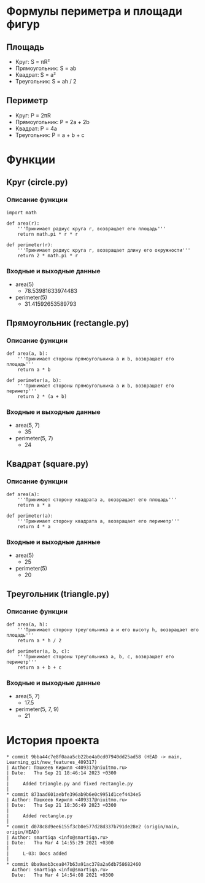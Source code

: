 # Формулы периметра и площади фигур
## Площадь
- Круг: S = πR²
- Прямоугольник: S = ab
- Квадрат: S = a²
- Треугольник: S = ah / 2

## Периметр
- Круг: P = 2πR
- Прямоугольник: P = 2a + 2b
- Квадрат: P = 4a
- Треугольник: P = a + b + c

# Функции
## Круг (circle.py)
### Описание функции
```
import math

def area(r):
    '''Принимает радиус круга r, возвращает его площадь'''
    return math.pi * r * r

def perimeter(r):
    '''Принимает радиус круга r, возвращает длину его окружности'''
    return 2 * math.pi * r
```
### Входные и выходные данные
- area(5)
    - 78.53981633974483
- perimeter(5)
    - 31.41592653589793
## Прямоугольник (rectangle.py)
### Описание функции
```
def area(a, b):
    '''Принимает стороны прямоугольника a и b, возвращает его площадь'''
    return a * b

def perimeter(a, b):
    '''Принимает стороны прямоугольника a и b, возвращает его периметр'''
    return 2 * (a + b)
```
### Входные и выходные данные
- area(5, 7)
    - 35
- perimeter(5, 7)
    - 24
## Квадрат (square.py)
### Описание функции
```
def area(a):
    '''Принимает сторону квадрата a, возвращает его площадь'''
    return a * a

def perimeter(a):
    '''Принимает сторону квадрата a, возвращает его периметр'''
    return 4 * a
```
### Входные и выходные данные
- area(5)
    - 25
- perimeter(5)
    - 20
## Треугольник (triangle.py)
### Описание функции
```
def area(a, h):
    '''Принимает сторону треугольника a и его высоту h, возвращает его площадь'''
    return a * h / 2

def perimeter(a, b, c):
    '''Принимает стороны треугольника a, b, c, возвращает его периметр'''
    return a + b + c
```
### Входные и выходные данные
- area(5, 7)
    - 17.5
- perimeter(5, 7, 9)
    - 21

# История проекта
```
* commit 9bba44c7e8f0aaa5cb22be4a0cd07940dd25ad58 (HEAD -> main, Learning_git/new_features_409317)
| Author: Пашкеев Кирилл <409317@niuitmo.ru>
| Date:   Thu Sep 21 18:46:14 2023 +0300
| 
|     Added triangle.py and fixed rectangle.py
| 
* commit 873aad601aebfe396ab9b6e0c9951d1cef4434e5
| Author: Пашкеев Кирилл <409317@niuitmo.ru>
| Date:   Thu Sep 21 18:36:49 2023 +0300
| 
|     Added rectangle.py
| 
* commit d078c8d9ee6155f3cb0e577d28d337b791de28e2 (origin/main, origin/HEAD)
| Author: smartiqa <info@smartiqa.ru>
| Date:   Thu Mar 4 14:55:29 2021 +0300
| 
|     L-03: Docs added
| 
* commit 8ba9aeb3cea847b63a91ac378a2a6db758682460
  Author: smartiqa <info@smartiqa.ru>
  Date:   Thu Mar 4 14:54:08 2021 +0300
```
